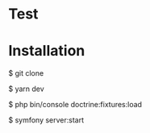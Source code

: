 # Test

# Installation

$ git clone

$ yarn dev

$ php bin/console doctrine:fixtures:load

$ symfony server:start


